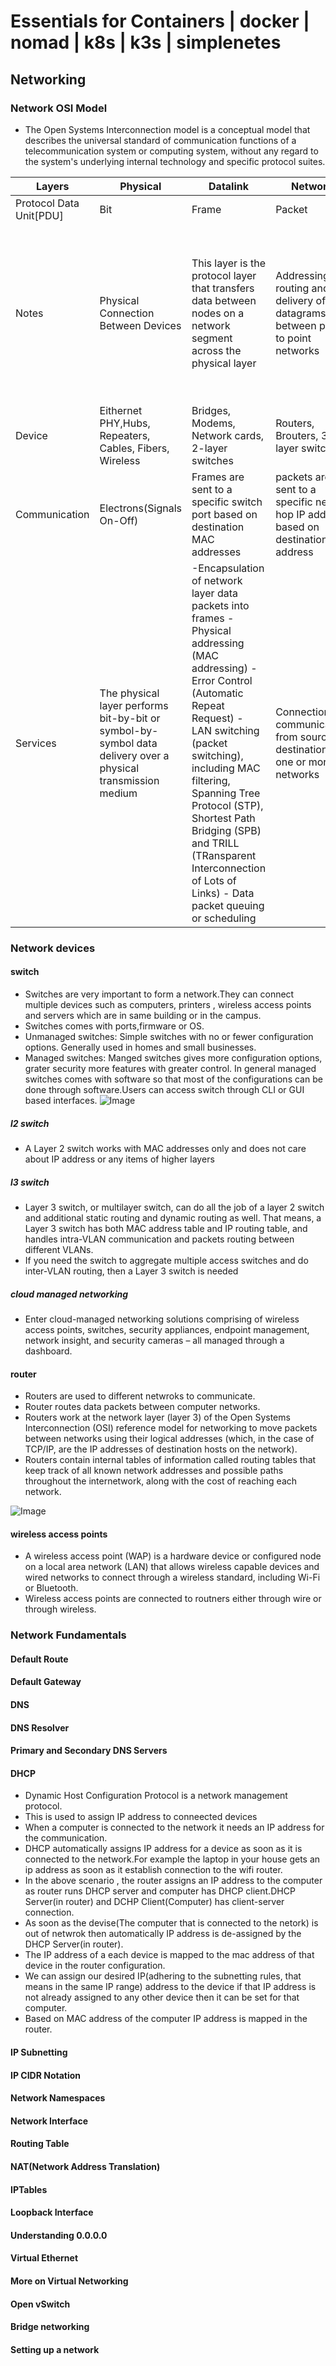 # Essentials for Containers | docker | nomad | k8s | k3s | simplenetes

## Networking

### Network OSI Model

- The Open Systems Interconnection model is a conceptual model that describes the universal standard of communication functions of a telecommunication system or computing system, without any regard to the system's underlying internal technology and specific protocol suites. 

| Layers | Physical | Datalink | Network | Transport | Session | Presentation | Application |
| -------| -------- | -------- | ------- | --------- | ------- | ------------ | ----------- |
| Protocol Data Unit[PDU] | Bit | Frame | Packet | Segment/Datagram | Data | Data | Data |
| Notes | Physical Connection Between Devices | This layer is the protocol layer that transfers data between nodes on a network segment across the physical layer | Addressing routing and delivery of datagrams between point to point networks | reliable delivery of segments between points on a network | interhost communication , managing session between applications.It provides services such as connection-oriented communication, reliability, flow control, and multiplexing. | Data representation , encryption decryption, converting machine dependent data to machine independent data | Network processes to the applications like web applications , Emails, Messengers |
| Device | Eithernet PHY,Hubs, Repeaters, Cables, Fibers, Wireless | Bridges, Modems, Network cards, 2-layer switches | Routers, Brouters, 3-layer switches | Gateways, Firewalls | Gateways, Firewalls, PC’s | Gateways, Firewalls, PC's | Gateways,Firewalls, all end devices like PC’s, Phones, Servers |
| Communication | Electrons(Signals On-Off) | Frames are sent to a specific switch port based on destination MAC addresses | packets are sent to a specific next-hop IP address, based on destination IP address | Reliable Communication on IP:Ports | Data communication on IPs and Ports on IPs and Ports on Protocals like TCP,UDP,HTTP| Data Communication on IPs and Ports on Protocals like TCP,UDP,HTTP | Data Communication on IPs and Ports on Protocals like TCP,UDP,HTTP |
| Services | The physical layer performs bit-by-bit or symbol-by-symbol data delivery over a physical transmission medium | -Encapsulation of network layer data packets into frames -Physical addressing (MAC addressing) -Error Control (Automatic Repeat Request) - LAN switching (packet switching), including MAC filtering, Spanning Tree Protocol (STP), Shortest Path Bridging (SPB) and TRILL (TRansparent Interconnection of Lots of Links) - Data packet queuing or scheduling | Connectionless communication from source to destination via one or more networks | - Connection oriented communication as a data stream . - Order or delivery . - Reliability . - Flow Control . - Multiplexing: Ports can provide multiple end points on a single node. | - Session checkoint of recovery. - Authentication. - Authorization. | - Data conversion. - Charcode translation . - Compression . - Encryption-Decryption . - Serialization | - Process-Process Communication. - RESTFul Communication - gPRC,SMTP Communication via applications, Client-Server , Peer-Peer networking model implementations |

### Network devices

#### switch

- Switches are very important to form a network.They can connect multiple devices such as computers, printers , wireless access points and servers which are in same building or in the campus.
- Switches comes with ports,firmware or OS.
- Unmanaged switches: Simple switches with no or fewer configuration options. Generally used in homes and small businesses.
- Managed switches: Manged switches gives more configuration options, grater security more features with greater control. In general managed switches comes with software so that most of the configurations can be done through software.Users can access switch through CLI or GUI based interfaces.
![Image](images/switch.jpeg)
  
##### l2 switch

- A Layer 2 switch works with MAC addresses only and does not care about IP address or any items of higher layers

##### l3 switch

- Layer 3 switch, or multilayer switch, can do all the job of a layer 2 switch and additional static routing and dynamic routing as well. That means, a Layer 3 switch has both MAC address table and IP routing table, and handles intra-VLAN communication and packets routing between different VLANs. 
- If you need the switch to aggregate multiple access switches and do inter-VLAN routing, then a Layer 3 switch is needed

##### cloud managed networking

- Enter cloud-managed networking solutions comprising of wireless access points, switches, security appliances, endpoint management, network insight, and security cameras – all managed through a dashboard.

#### router

- Routers are used to different netwroks to communicate.
- Router routes data packets between computer networks.
- Routers work at the network layer (layer 3) of the Open Systems Interconnection (OSI) reference model for networking to move packets between networks using their logical addresses (which, in the case of TCP/IP, are the IP addresses of destination hosts on the network). 
- Routers contain internal tables of information called routing tables that keep track of all known network addresses and possible paths throughout the internetwork, along with the cost of reaching each network.

![Image](images/router.jpg)

#### wireless access points

- A wireless access point (WAP) is a hardware device or configured node on a local area network (LAN) that allows wireless capable devices and wired networks to connect through a wireless standard, including Wi-Fi or Bluetooth.
- Wireless access points are connected to routners either through wire or through wireless.

### Network Fundamentals

#### Default Route

#### Default Gateway

#### DNS

#### DNS Resolver

#### Primary and Secondary DNS Servers

#### DHCP

- Dynamic Host Configuration Protocol is a network management protocol.
- This is used to assign IP address to conneected devices
- When a computer is connected to the network it needs an IP address for the communication.
- DHCP automatically assigns IP address for a device as soon as it is connected to the network.For example the laptop in your house gets an ip address as soon as it establish connection to the wifi router.
- In the above scenario , the router assigns an IP address to the computer as router runs DHCP server and computer has DHCP client.DHCP Server(in router) and DCHP Client(Computer) has client-server connection.
- As soon as the devise(The computer that is connected to the netork) is out of netwrok then automatically IP address is de-assigned by the DHCP Server(in router).
- The IP address of a each device is mapped to the mac address of that device in the router configuration.
- We can assign our desired IP(adhering to the subnetting rules, that means in the same IP range) address to the device if that IP address is not already assigned to any other device then it can be set for that computer.
- Based on MAC address of the computer IP address is mapped in the router. 

#### IP Subnetting

#### IP CIDR Notation

#### Network Namespaces

#### Network Interface

#### Routing Table

#### NAT(Network Address Translation)

#### IPTables

#### Loopback Interface

#### Understanding 0.0.0.0

#### Virtual Ethernet

#### More on Virtual Networking

#### Open vSwitch

#### Bridge networking

#### Setting up a network



